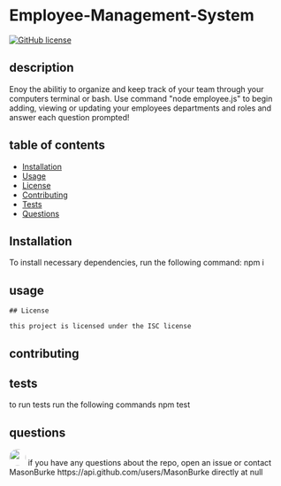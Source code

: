 
# Employee-Management-System
[![GitHub license](https://img.shields.io/badge/license-ISC-blue.svg)](https://github.com/MasonBurke/employee-management-system)

## description

Enoy the abilitiy to organize and keep track of your team through your computers terminal or bash. Use command "node employee.js" to begin adding, viewing or updating your employees departments and roles and answer each question prompted!

## table of contents

* [Installation](#installation)
* [Usage](#usage)
* [License](#license)
* [Contributing](#contributing)
* [Tests](#tests)
* [Questions](#questions)
## Installation
To install necessary dependencies, run the following command:
npm i

## usage



    ## License 

    this project is licensed under the ISC license
    

## contributing


## tests
to run tests run the following commands
npm test

## questions
<img src="https://avatars1.githubusercontent.com/u/62030396?v=4" style="border-radius: 16px;" width="30"/>
if you have any questions about the repo, open an issue or contact MasonBurke https://api.github.com/users/MasonBurke directly at null

